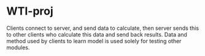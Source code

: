 # WTI-proj
Clients connect to server, and send data to calculate, then server sends this to other clients who calculate this data and send back results. Data and method used by clients to learn model is used solely for testing other modules.
